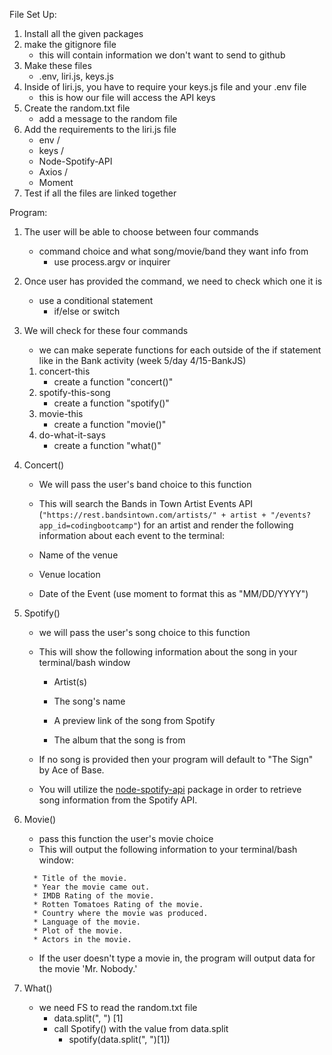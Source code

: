 File Set Up:
1. Install all the given packages
2. make the gitignore file
    - this will contain information we don't want to send to github
3. Make these files
    - .env, liri.js, keys.js
4. Inside of liri.js, you have to require your keys.js file and your .env file
    - this is how our file will access the API keys
5. Create the random.txt file
    - add a message to the random file
6. Add the requirements to the liri.js file
    - env /
    - keys /
    - Node-Spotify-API
    - Axios /
    - Moment
7. Test if all the files are linked together 

Program:
1. The user will be able to choose between four commands
    - command choice and what song/movie/band they want info from
        - use process.argv or inquirer
2. Once user has provided the command, we need to check  which one it is
    - use a conditional statement
        - if/else or switch
3. We will check for these four commands
    - we can make seperate functions for each outside of the if statement like in the Bank activity (week 5/day 4/15-BankJS)
    1. concert-this
        - create a function "concert()" 
    2. spotify-this-song
        - create a function "spotify()"
    3. movie-this
        - create a function "movie()"
    4. do-what-it-says
        - create a function "what()"
4. Concert()
    * We will pass the user's band choice to this function
    * This will search the Bands in Town Artist Events API (`"https://rest.bandsintown.com/artists/" + artist + "/events?app_id=codingbootcamp"`) for an artist and render the following information about each event to the terminal:

     * Name of the venue

     * Venue location

     * Date of the Event (use moment to format this as "MM/DD/YYYY")
5. Spotify()
    * we will pass the user's song choice to this function
    * This will show the following information about the song in your terminal/bash window

        * Artist(s)

        * The song's name

        * A preview link of the song from Spotify

        * The album that the song is from

    * If no song is provided then your program will default to "The Sign" by Ace of Base.

    * You will utilize the [node-spotify-api](https://www.npmjs.com/package/node-spotify-api) package in order to retrieve song information from the Spotify API.
6. Movie()
    * pass this function the user's movie choice
    * This will output the following information to your terminal/bash window:

     ```
       * Title of the movie.
       * Year the movie came out.
       * IMDB Rating of the movie.
       * Rotten Tomatoes Rating of the movie.
       * Country where the movie was produced.
       * Language of the movie.
       * Plot of the movie.
       * Actors in the movie.
     ```

   * If the user doesn't type a movie in, the program will output data for the movie 'Mr. Nobody.'
7. What()
    * we need FS to read the random.txt file
        * data.split(", ") [1]
        * call Spotify() with the value from data.split
            - spotify(data.split(", ")[1])



